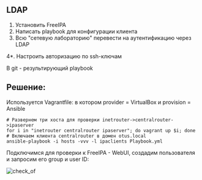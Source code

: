LDAP
------------
1. Установить FreeIPA
2. Написать playbook для конфигурации клиента
3. Всю "сетевую лабораторию" перевести на аутентификацию через LDAP

4*. Настроить авторизацию по ssh-ключам

В git - результирующий playbook

Решение:
------
Используется Vagrantfile: в котором provider = VirtualBox и provision = Ansible

```
# Развернем три хоста для проверки inetrouter->centralrouter->ipaserver
for i in "inetrouter centralrouter ipaserver"; do vagrant up $i; done
# Включаем клиента centralrouter в домен otus.local
ansible-playbook -i hosts -vvv -l ipaclients Playbook.yml
```

Подключимся для проверки к FreeIPA - WebUI, создадим пользователя и запросим его group и user ID:

![check_of](https://github.com/kyourselfer/OTUS_LinuxAdmin201804/blob/master/lesson18_ldap_freeipa/ldap_auth.gif)
